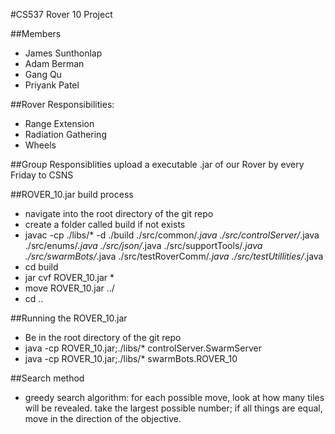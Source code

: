 #CS537 Rover 10 Project

##Members
* James Sunthonlap
* Adam Berman
* Gang Qu
* Priyank Patel

##Rover Responsibilities:
* Range Extension
* Radiation Gathering
* Wheels

##Group Responsiblities
upload a executable .jar of our Rover  by every Friday to CSNS

##ROVER_10.jar build process
* navigate into the root directory of the git repo
* create a folder called build if not exists
* javac -cp ./libs/* -d ./build ./src/common/*.java ./src/controlServer/*.java ./src/enums/*.java ./src/json/*.java ./src/supportTools/*.java ./src/swarmBots/*.java ./src/testRoverComm/*.java ./src/testUtillities/*.java
* cd build
* jar cvf ROVER_10.jar *
* move ROVER_10.jar ../
* cd ..

##Running the ROVER_10.jar
* Be in the root directory of the git repo
* java -cp ROVER_10.jar;./libs/* controlServer.SwarmServer
* java -cp ROVER_10.jar;./libs/* swarmBots.ROVER_10

##Search method
* greedy search algorithm: for each possible move, look at how many tiles will be revealed. take the largest possible number; if all things are equal, move in the direction of the objective.
